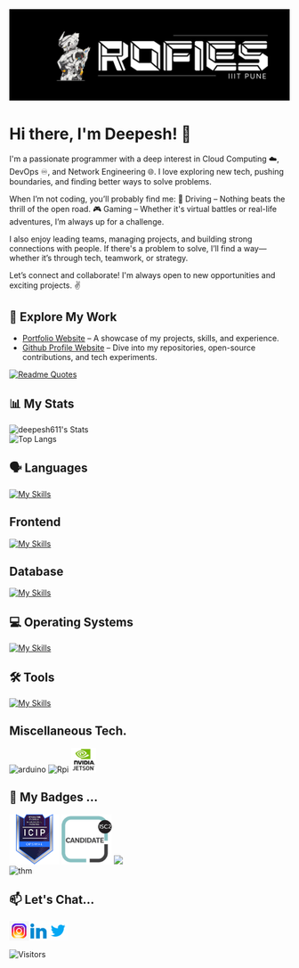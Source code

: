 <img src="./assets/Background.png"/>

# Hi there, I'm Deepesh! :wave: 

I'm a passionate programmer with a deep interest in Cloud Computing ☁️, DevOps ♾️, and Network Engineering 🌐. I love exploring new tech, pushing boundaries, and finding better ways to solve problems.

When I’m not coding, you’ll probably find me:
🚗 Driving – Nothing beats the thrill of the open road.
🎮 Gaming – Whether it's virtual battles or real-life adventures, I’m always up for a challenge.

I also enjoy leading teams, managing projects, and building strong connections with people. If there's a problem to solve, I’ll find a way—whether it’s through tech, teamwork, or strategy.

Let’s connect and collaborate! I'm always open to new opportunities and exciting projects. ✌️



## 🚀 Explore My Work
- [Portfolio Website](https://deepesh-patil.vercel.app/) – A showcase of my projects, skills, and experience.
- [Github Profile Website](https://deepesh611.vercel.app/) – Dive into my repositories, open-source contributions, and tech experiments.

[![Readme Quotes](https://quotes-github-readme.vercel.app/api?type=horizontal&theme=dark)](https://github.com/piyushsuthar/github-readme-quotes)

## 📊 My Stats

![deepesh611's Stats](https://github-readme-stats.vercel.app/api?username=deepesh611&theme=highcontrast&show_icons=true&hide_border=false&count_private=true&show=prs_merged,prs_merged_percentage)<br>
![Top Langs](https://github-readme-stats.vercel.app/api/top-langs/?username=deepesh611&hide=css,scss,jupyter%20notebook&langs_count=6&theme=highcontrast) <br>


## 🗣️ Languages
[![My Skills](https://skillicons.dev/icons?i=py,java,go,js,cpp,powershell,bash)](https://skillicons.dev)

## Frontend
[![My Skills](https://skillicons.dev/icons?i=html,css,nextjs,react,tailwind)](https://skillicons.dev)

## Database
[![My Skills](https://skillicons.dev/icons?i=mysql,mongodb)](https://skillicons.dev)

## 💻 Operating Systems
[![My Skills](https://skillicons.dev/icons?i=windows,kali,ubuntu,redhat,arch)](https://skillicons.dev)

## 🛠️ Tools
[![My Skills](https://skillicons.dev/icons?i=pycharm,idea,nodejs,neovim,arduino,git,github,vercel,aws,azure,qt,ros&perline=6)](https://skillicons.dev)

## Miscellaneous Tech.
<div>
<img src="https://github.com/marwin1991/profile-technology-icons/assets/136815194/a57a85ba-e2dd-4036-85b6-7e1532391627" alt="arduino" width="45"/>
<img src="https://github.com/user-attachments/assets/63d6cb39-63c6-44fc-bbb1-2adcb8458a32" alt="Rpi" width='45'/>
<img src="./assets/Jetson.png" alt="jetson" width = "45" />
</div>


## 🏅 My Badges ...
<div>
  <img src="./assets/opswat-introduction-to-critical-infrastructure-protection-icip.png" width="90"> 
  <img src="./assets/isc2-candidate.png" width="90">
  <img src="https://assets.holopin.io/hf2024levels/level1-sloth-hello-coffee-0-0-0.webp" width="90">
  <br>
  <img src="https://tryhackme-badges.s3.amazonaws.com/deepesh611.png" alt="thm" />
</div>

## 📫 Let's Chat...

[<img align="left" alt="Deepesh  target='_blank' | Instagram" width="35px" src="assets/instagram.gif"  />][instagram]
[<img align="left" alt="Deepesh  target='_blank' | LinkedIn" width="35px" src="assets/linkedin.gif" />][linkedin]
[<img align="left" alt="Deepesh  target='_blank' | Twitter" width="35px" src="assets/twitter.gif" />][twitter]

[instagram]: https://www.instagram.com/_deepesh_v.p/?next=%2F
[linkedin]: https://www.linkedin.com/in/deepesh-patil-103a87258/
[twitter]: https://twitter.com/DeepeshPat65731

<br><br><br>
<img src="https://komarev.com/ghpvc/?username=deepesh611&label=Visitors&color=0e75b6" alt="Visitors" />





